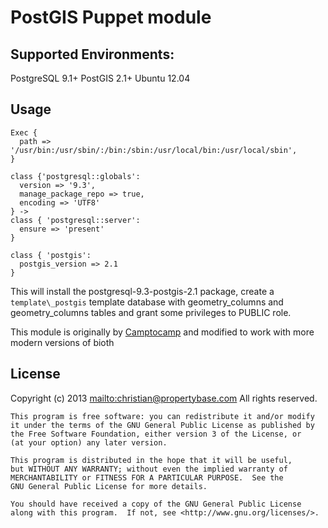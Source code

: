 PostGIS Puppet module
=====================

Supported Environments:
-----

PostgreSQL 9.1+
PostGIS 2.1+
Ubuntu 12.04


Usage
-----

```puppet
Exec {
  path => '/usr/bin:/usr/sbin/:/bin:/sbin:/usr/local/bin:/usr/local/sbin',
}

class {'postgresql::globals':
  version => '9.3',
  manage_package_repo => true,
  encoding => 'UTF8'
} ->
class { 'postgresql::server': 
  ensure => 'present'
} 

class { 'postgis': 
  postgis_version => 2.1
}

```

This will install the postgresql-9.3-postgis-2.1 package, create a `template\_postgis` template
database with geometry_columns and geometry_columns tables and grant some
privileges to PUBLIC role.

This module is originally by [Camptocamp](http://www.camptocamp.com/) and modified to
work with more modern versions of bioth 

## License

Copyright (c) 2013 <mailto:christian@propertybase.com> All rights reserved.

    This program is free software: you can redistribute it and/or modify
    it under the terms of the GNU General Public License as published by
    the Free Software Foundation, either version 3 of the License, or
    (at your option) any later version.
    
    This program is distributed in the hope that it will be useful,
    but WITHOUT ANY WARRANTY; without even the implied warranty of
    MERCHANTABILITY or FITNESS FOR A PARTICULAR PURPOSE.  See the
    GNU General Public License for more details.
    
    You should have received a copy of the GNU General Public License
    along with this program.  If not, see <http://www.gnu.org/licenses/>.
